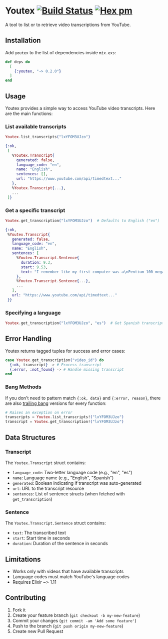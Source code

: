 # Youtex [![Build Status](https://github.com/patrykwozinski/youtex/workflows/CI/badge.svg)](https://github.com/patrykwozinski/youtex/actions) [![Hex pm](https://img.shields.io/hexpm/v/youtex.svg?style=flat)](https://hex.pm/packages/youtex)

A tool to list or to retrieve video transcriptions from YouTube.

## Installation

Add `youtex` to the list of dependencies inside `mix.exs`:

```elixir
def deps do
  [
    {:youtex, "~> 0.2.0"}
  ]
end
```

## Usage

Youtex provides a simple way to access YouTube video transcripts. Here are the main functions:

### List available transcripts

```elixir
Youtex.list_transcripts("lxYFOM3UJzo")

{:ok,
 [
   %Youtex.Transcript{
     generated: false,
     language_code: "en",
     name: "English",
     sentences: [],
     url: "https://www.youtube.com/api/timedtext..."
   },
   %Youtex.Transcript{...},
   ...
 ]}
```

### Get a specific transcript

```elixir
Youtex.get_transcription("lxYFOM3UJzo")  # Defaults to English ("en")

{:ok,
 %Youtex.Transcript{
   generated: false,
   language_code: "en",
   name: "English",
   sentences: [
     %Youtex.Transcript.Sentence{
       duration: 9.3,
       start: 9.53,
       text: "I remember like my first computer was a\nPentium 100 megahertz. I would be in"
     },
     %Youtex.Transcript.Sentence{...},
     ...
   ],
   url: "https://www.youtube.com/api/timedtext..."
 }}
```

### Specifying a language

```elixir
Youtex.get_transcription("lxYFOM3UJzo", "es")  # Get Spanish transcript
```

## Error Handling

Youtex returns tagged tuples for success and error cases:

```elixir
case Youtex.get_transcription("video_id") do
  {:ok, transcript} -> # Process transcript
  {:error, :not_found} -> # Handle missing transcript
end
```

### Bang Methods

If you don't need to pattern match `{:ok, data}` and `{:error, reason}`, there are also [trailing bang](https://hexdocs.pm/elixir/1.11.4/naming-conventions.html#trailing-bang-foo) versions for every function:

```elixir
# Raises an exception on error
transcripts = Youtex.list_transcripts!("lxYFOM3UJzo")
transcript = Youtex.get_transcription!("lxYFOM3UJzo")
```

## Data Structures

### Transcript

The `Youtex.Transcript` struct contains:

- `language_code`: Two-letter language code (e.g., "en", "es")
- `name`: Language name (e.g., "English", "Spanish")
- `generated`: Boolean indicating if transcript was auto-generated
- `url`: URL to the transcript resource
- `sentences`: List of sentence structs (when fetched with `get_transcription`)

### Sentence

The `Youtex.Transcript.Sentence` struct contains:

- `text`: The transcribed text
- `start`: Start time in seconds
- `duration`: Duration of the sentence in seconds

## Limitations

- Works only with videos that have available transcripts
- Language codes must match YouTube's language codes
- Requires Elixir ~> 1.11

## Contributing

1. Fork it
2. Create your feature branch (`git checkout -b my-new-feature`)
3. Commit your changes (`git commit -am 'Add some feature'`)
4. Push to the branch (`git push origin my-new-feature`)
5. Create new Pull Request